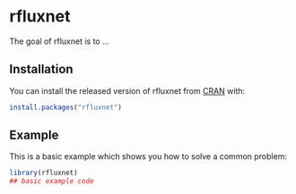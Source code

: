 
# rfluxnet

<!-- badges: start -->
<!-- badges: end -->

The goal of rfluxnet is to ...

## Installation

You can install the released version of rfluxnet from [CRAN](https://CRAN.R-project.org) with:

``` r
install.packages("rfluxnet")
```

## Example

This is a basic example which shows you how to solve a common problem:

``` r
library(rfluxnet)
## basic example code
```


